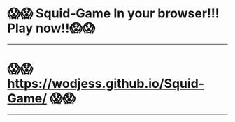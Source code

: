 # :scream::scream: Squid-Game In your browser!!! Play now!!:scream::scream:
____
# :scream::scream:  https://wodjess.github.io/Squid-Game/  :scream::scream:
____
